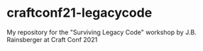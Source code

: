 # craftconf21-legacycode
My repository for the "Surviving Legacy Code" workshop by J.B. Rainsberger at Craft Conf 2021
